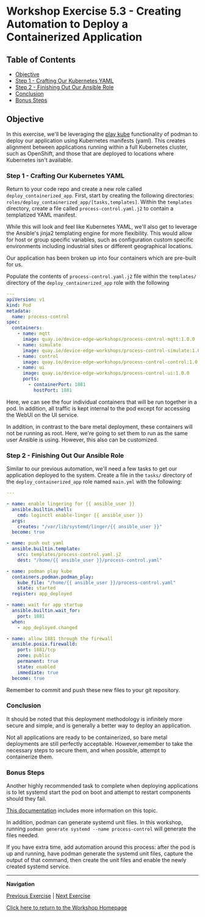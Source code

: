 # Workshop Exercise 5.3 - Creating Automation to Deploy a Containerized Application

## Table of Contents

* [Objective](#objective)
* [Step 1 - Crafting Our Kubernetes YAML](#step-1---crafting-our-kubernetes-yaml)
* [Step 2 - Finishing Out Our Ansible Role](#step-2---finishing-out-our-ansible-role)
* [Conclusion](#conclusion)
* [Bonus Steps](#bonus-steps)

## Objective

In this exercise, we'll be leveraging the [play kube](https://docs.podman.io/en/v3.4.4/markdown/podman-play-kube.1.html) functionality of podman to deploy our application using Kubernetes manifests (yaml). This creates alignment between applications running within a full Kubernetes cluster, such as OpenShift, and those that are deployed to locations where Kubernetes isn't available.

### Step 1 - Crafting Our Kubernetes YAML

Return to your code repo and create a new role called `deploy_containerized_app`. First, start by creating the following directories: `roles/deploy_containerized_app/[tasks,templates]`. Within the `templates` directory, create a file called `process-control.yaml.j2` to contain a templatized YAML manifest.

While this will look and feel like Kubernetes YAML, we'll also get to leverage the Ansible's jinja2 templating engine for more flexibility. This would allow for host or group specific variables, such as configuration custom specific environments including industrial sites or different geographical locations.

Our application has been broken up into four containers which are pre-built for us.

Populate the contents of `process-control.yaml.j2` file within the `templates/` directory of the `deploy_containerized_app` role with the following

```yaml
---
apiVersion: v1
kind: Pod
metadata:
  name: process-control
spec:
  containers:
    - name: mqtt
      image: quay.io/device-edge-workshops/process-control-mqtt:1.0.0
    - name: simulate
      image: quay.io/device-edge-workshops/process-control-simulate:1.0.0
    - name: control
      image: quay.io/device-edge-workshops/process-control-control:1.0.0
    - name: ui
      image: quay.io/device-edge-workshops/process-control-ui:1.0.0
      ports:
        - containerPort: 1881
          hostPort: 1881
```

Here, we can see the four individual containers that will be run together in a pod. In addition, all traffic is kept internal to the pod except for accessing the WebUI on the UI service.

In addition, in contrast to the bare metal deployment, these containers will not be running as root. Here, we're going to set them to run as the same user Ansible is using. However, this also can be customized.

### Step 2 - Finishing Out Our Ansible Role

Similar to our previous automation, we'll need a few tasks to get our application deployed to the system. Create a file in the `tasks/` directory of the `deploy_containerized_app` role named `main.yml` with the following:

```yaml
---

- name: enable lingering for {{ ansible_user }}
  ansible.builtin.shell:
    cmd: loginctl enable-linger {{ ansible_user }}
  args:
    creates: "/var/lib/systemd/linger/{{ ansible_user }}"
  become: true

- name: push out yaml
  ansible.builtin.template:
    src: templates/process-control.yaml.j2
    dest: "/home/{{ ansible_user }}/process-control.yaml"

- name: podman play kube
  containers.podman.podman_play:
    kube_file: "/home/{{ ansible_user }}/process-control.yaml"
    state: started
  register: app_deployed

- name: wait for app startup
  ansible.builtin.wait_for:
    port: 1881
  when:
    - app_deployed.changed

- name: allow 1881 through the firewall
  ansible.posix.firewalld:
    port: 1881/tcp
    zone: public
    permanent: true
    state: enabled
    immediate: true
  become: true

```

Remember to commit and push these new files to your git repository.

### Conclusion

It should be noted that this deployment methodology is infinitely more secure and simple, and is generally a better way to deploy an application.

Not all applications are ready to be containerized, so bare metal deployments are still perfectly acceptable. However,remember to take the necessary steps to secure them, and when possible, attempt to containerize them.

### Bonus Steps

Another highly recommended task to complete when deploying applications is to let systemd start the pod on boot and attempt to restart components should they fail.

[This documentation](https://access.redhat.com/documentation/en-us/red_hat_enterprise_linux/8/html-single/building_running_and_managing_containers/index#assembly_porting-containers-to-systemd-using-podman_building-running-and-managing-containers) includes more information on this topic.

In addition, podman can generate systemd unit files. In this workshop, running `podman generate systemd --name process-control` will generate the files needed.

If you have extra time, add automation around this process: after the pod is up and running, have podman generate the systemd unit files, capture the output of that command, then create the unit files and enable the newly created systemd service.

---
**Navigation**

[Previous Exercise](../0.1-upgrade-rhde) | [Next Exercise](../5.4-deploy-containerized-app)

[Click here to return to the Workshop Homepage](../README.md)
